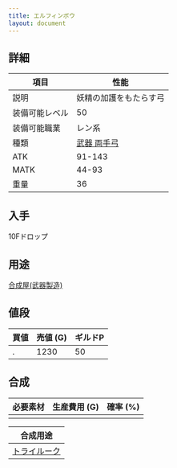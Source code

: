 ```yaml
---
title: エルフィンボウ
layout: document
---
```

## 詳細


|項目|性能|
|---|---|
|説明|妖精の加護をもたらす弓|
|装備可能レベル|50|
|装備可能職業|レン系|
|種類|[武器 両手弓](武器(両手弓))|
|ATK|91-143|
|MATK|44-93|
|重量|36|

## 入手

10Fドロップ

## 用途

[合成屋(武器製造)](合成屋(武器製造))

## 値段


|買値|売値 (G)|ギルドP|
|---|---|---|
|.|1230|50|

## 合成


|必要素材|生産費用 (G)|確率 (%)|
|---|---|---|
||||


|合成用途|
|---|
|[トライルーク](トライルーク)|
